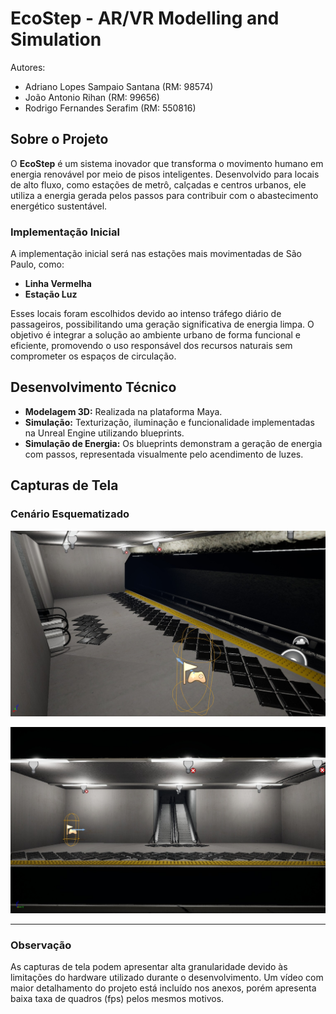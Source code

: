 # EcoStep - AR/VR Modelling and Simulation
Autores:  
- Adriano Lopes Sampaio Santana (RM: 98574)  
- João Antonio Rihan (RM: 99656)  
- Rodrigo Fernandes Serafim (RM: 550816)

## Sobre o Projeto

O **EcoStep** é um sistema inovador que transforma o movimento humano em energia renovável por meio de pisos inteligentes. Desenvolvido para locais de alto fluxo, como estações de metrô, calçadas e centros urbanos, ele utiliza a energia gerada pelos passos para contribuir com o abastecimento energético sustentável.

### Implementação Inicial
A implementação inicial será nas estações mais movimentadas de São Paulo, como:
- **Linha Vermelha**
- **Estação Luz**

Esses locais foram escolhidos devido ao intenso tráfego diário de passageiros, possibilitando uma geração significativa de energia limpa. O objetivo é integrar a solução ao ambiente urbano de forma funcional e eficiente, promovendo o uso responsável dos recursos naturais sem comprometer os espaços de circulação.

## Desenvolvimento Técnico

- **Modelagem 3D:** Realizada na plataforma Maya.
- **Simulação:** Texturização, iluminação e funcionalidade implementadas na Unreal Engine utilizando blueprints.
- **Simulação de Energia:** Os blueprints demonstram a geração de energia com passos, representada visualmente pelo acendimento de luzes.

## Capturas de Tela

### Cenário Esquematizado
![Imagem 1](img/1.jpg)

![Imagem 2](img/2.jpg)

---

### Observação

As capturas de tela podem apresentar alta granularidade devido às limitações do hardware utilizado durante o desenvolvimento. Um vídeo com maior detalhamento do projeto está incluído nos anexos, porém apresenta baixa taxa de quadros (fps) pelos mesmos motivos.
